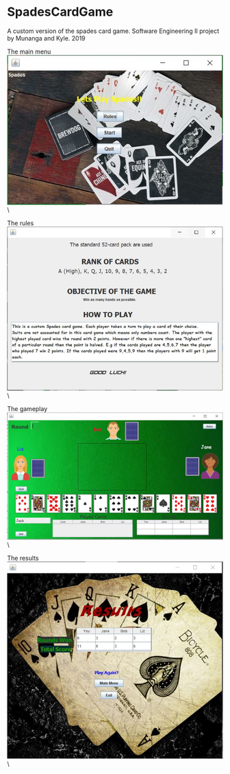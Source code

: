 # SpadesCardGame
A custom version of the spades card game. Software Engineering II project by Munanga and Kyle. 2019

The main menu
![alt text](https://raw.githubusercontent.com/Munanga/SpadesCardGame/master/readmePics/menu.JPG)\  


The rules
![alt text](https://raw.githubusercontent.com/Munanga/SpadesCardGame/master/readmePics/rules.JPG)\ 


The gameplay
![alt text](https://raw.githubusercontent.com/Munanga/SpadesCardGame/master/readmePics/gameplay.JPG)\  


The results 
![alt text](https://raw.githubusercontent.com/Munanga/SpadesCardGame/master/readmePics/end.JPG)\  



